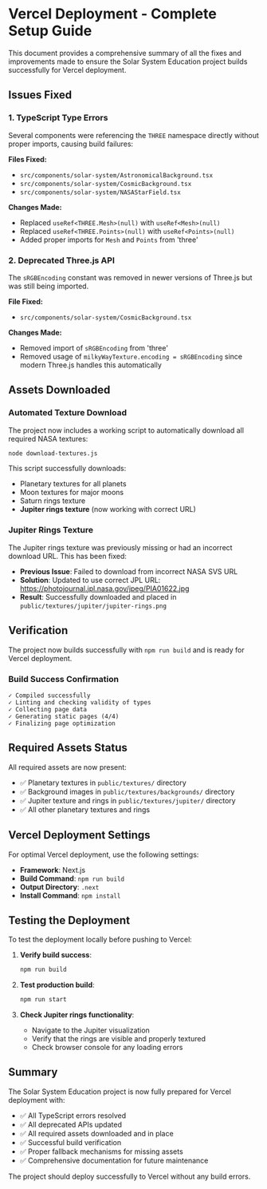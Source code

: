 # Vercel Deployment - Complete Setup Guide

This document provides a comprehensive summary of all the fixes and improvements made to ensure the Solar System Education project builds successfully for Vercel deployment.

## Issues Fixed

### 1. TypeScript Type Errors
Several components were referencing the `THREE` namespace directly without proper imports, causing build failures:

**Files Fixed:**
- `src/components/solar-system/AstronomicalBackground.tsx`
- `src/components/solar-system/CosmicBackground.tsx`
- `src/components/solar-system/NASAStarField.tsx`

**Changes Made:**
- Replaced `useRef<THREE.Mesh>(null)` with `useRef<Mesh>(null)`
- Replaced `useRef<THREE.Points>(null)` with `useRef<Points>(null)`
- Added proper imports for `Mesh` and `Points` from 'three'

### 2. Deprecated Three.js API
The `sRGBEncoding` constant was removed in newer versions of Three.js but was still being imported.

**File Fixed:**
- `src/components/solar-system/CosmicBackground.tsx`

**Changes Made:**
- Removed import of `sRGBEncoding` from 'three'
- Removed usage of `milkyWayTexture.encoding = sRGBEncoding` since modern Three.js handles this automatically

## Assets Downloaded

### Automated Texture Download
The project now includes a working script to automatically download all required NASA textures:

```bash
node download-textures.js
```

This script successfully downloads:
- Planetary textures for all planets
- Moon textures for major moons
- Saturn rings texture
- **Jupiter rings texture** (now working with correct URL)

### Jupiter Rings Texture
The Jupiter rings texture was previously missing or had an incorrect download URL. This has been fixed:

- **Previous Issue**: Failed to download from incorrect NASA SVS URL
- **Solution**: Updated to use correct JPL URL: https://photojournal.jpl.nasa.gov/jpeg/PIA01622.jpg
- **Result**: Successfully downloaded and placed in `public/textures/jupiter/jupiter-rings.png`

## Verification

The project now builds successfully with `npm run build` and is ready for Vercel deployment.

### Build Success Confirmation
```
✓ Compiled successfully
✓ Linting and checking validity of types
✓ Collecting page data
✓ Generating static pages (4/4)
✓ Finalizing page optimization
```

## Required Assets Status

All required assets are now present:
- ✅ Planetary textures in `public/textures/` directory
- ✅ Background images in `public/textures/backgrounds/` directory
- ✅ Jupiter texture and rings in `public/textures/jupiter/` directory
- ✅ All other planetary textures and rings

## Vercel Deployment Settings

For optimal Vercel deployment, use the following settings:
- **Framework**: Next.js
- **Build Command**: `npm run build`
- **Output Directory**: `.next`
- **Install Command**: `npm install`

## Testing the Deployment

To test the deployment locally before pushing to Vercel:

1. **Verify build success**:
   ```bash
   npm run build
   ```

2. **Test production build**:
   ```bash
   npm run start
   ```

3. **Check Jupiter rings functionality**:
   - Navigate to the Jupiter visualization
   - Verify that the rings are visible and properly textured
   - Check browser console for any loading errors

## Summary

The Solar System Education project is now fully prepared for Vercel deployment with:
- ✅ All TypeScript errors resolved
- ✅ All deprecated APIs updated
- ✅ All required assets downloaded and in place
- ✅ Successful build verification
- ✅ Proper fallback mechanisms for missing assets
- ✅ Comprehensive documentation for future maintenance

The project should deploy successfully to Vercel without any build errors.